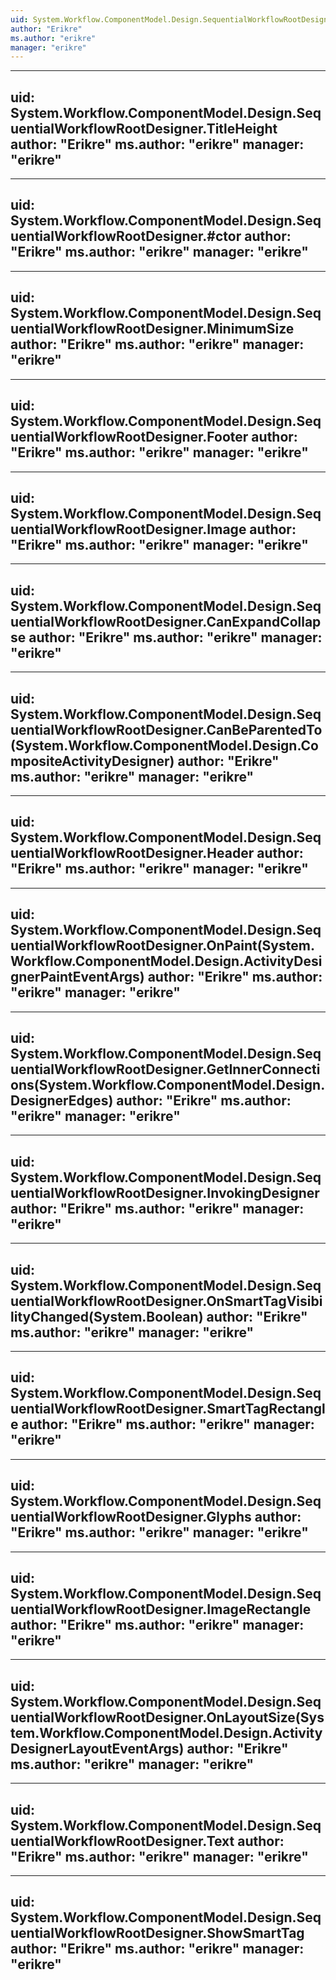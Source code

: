 ```yaml
---
uid: System.Workflow.ComponentModel.Design.SequentialWorkflowRootDesigner
author: "Erikre"
ms.author: "erikre"
manager: "erikre"
---
```


---
uid: System.Workflow.ComponentModel.Design.SequentialWorkflowRootDesigner.TitleHeight
author: "Erikre"
ms.author: "erikre"
manager: "erikre"
---

---
uid: System.Workflow.ComponentModel.Design.SequentialWorkflowRootDesigner.#ctor
author: "Erikre"
ms.author: "erikre"
manager: "erikre"
---

---
uid: System.Workflow.ComponentModel.Design.SequentialWorkflowRootDesigner.MinimumSize
author: "Erikre"
ms.author: "erikre"
manager: "erikre"
---

---
uid: System.Workflow.ComponentModel.Design.SequentialWorkflowRootDesigner.Footer
author: "Erikre"
ms.author: "erikre"
manager: "erikre"
---

---
uid: System.Workflow.ComponentModel.Design.SequentialWorkflowRootDesigner.Image
author: "Erikre"
ms.author: "erikre"
manager: "erikre"
---

---
uid: System.Workflow.ComponentModel.Design.SequentialWorkflowRootDesigner.CanExpandCollapse
author: "Erikre"
ms.author: "erikre"
manager: "erikre"
---

---
uid: System.Workflow.ComponentModel.Design.SequentialWorkflowRootDesigner.CanBeParentedTo(System.Workflow.ComponentModel.Design.CompositeActivityDesigner)
author: "Erikre"
ms.author: "erikre"
manager: "erikre"
---

---
uid: System.Workflow.ComponentModel.Design.SequentialWorkflowRootDesigner.Header
author: "Erikre"
ms.author: "erikre"
manager: "erikre"
---

---
uid: System.Workflow.ComponentModel.Design.SequentialWorkflowRootDesigner.OnPaint(System.Workflow.ComponentModel.Design.ActivityDesignerPaintEventArgs)
author: "Erikre"
ms.author: "erikre"
manager: "erikre"
---

---
uid: System.Workflow.ComponentModel.Design.SequentialWorkflowRootDesigner.GetInnerConnections(System.Workflow.ComponentModel.Design.DesignerEdges)
author: "Erikre"
ms.author: "erikre"
manager: "erikre"
---

---
uid: System.Workflow.ComponentModel.Design.SequentialWorkflowRootDesigner.InvokingDesigner
author: "Erikre"
ms.author: "erikre"
manager: "erikre"
---

---
uid: System.Workflow.ComponentModel.Design.SequentialWorkflowRootDesigner.OnSmartTagVisibilityChanged(System.Boolean)
author: "Erikre"
ms.author: "erikre"
manager: "erikre"
---

---
uid: System.Workflow.ComponentModel.Design.SequentialWorkflowRootDesigner.SmartTagRectangle
author: "Erikre"
ms.author: "erikre"
manager: "erikre"
---

---
uid: System.Workflow.ComponentModel.Design.SequentialWorkflowRootDesigner.Glyphs
author: "Erikre"
ms.author: "erikre"
manager: "erikre"
---

---
uid: System.Workflow.ComponentModel.Design.SequentialWorkflowRootDesigner.ImageRectangle
author: "Erikre"
ms.author: "erikre"
manager: "erikre"
---

---
uid: System.Workflow.ComponentModel.Design.SequentialWorkflowRootDesigner.OnLayoutSize(System.Workflow.ComponentModel.Design.ActivityDesignerLayoutEventArgs)
author: "Erikre"
ms.author: "erikre"
manager: "erikre"
---

---
uid: System.Workflow.ComponentModel.Design.SequentialWorkflowRootDesigner.Text
author: "Erikre"
ms.author: "erikre"
manager: "erikre"
---

---
uid: System.Workflow.ComponentModel.Design.SequentialWorkflowRootDesigner.ShowSmartTag
author: "Erikre"
ms.author: "erikre"
manager: "erikre"
---
